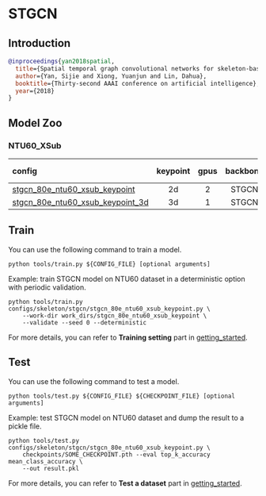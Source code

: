 # STGCN

## Introduction

<!-- [ALGORITHM] -->

```BibTeX
@inproceedings{yan2018spatial,
  title={Spatial temporal graph convolutional networks for skeleton-based action recognition},
  author={Yan, Sijie and Xiong, Yuanjun and Lin, Dahua},
  booktitle={Thirty-second AAAI conference on artificial intelligence},
  year={2018}
}
```

## Model Zoo

### NTU60_XSub

| config                                                       | keypoint | gpus  |   backbone   | Top-1 |                             ckpt                             |                             log                              |                             json                             |
| :----------------------------------------------------------- | :------------: | :---: | :----------: | :---: | :----------------------------------------------------------: | :----------------------------------------------------------: | :----------------------------------------------------------: |
| [stgcn_80e_ntu60_xsub_keypoint](/configs/skeleton/stgcn/stgcn_80e_ntu60_xsub_keypoint.py) |    2d   | 2 | STGCN | 86.91  | [ckpt](https://download.openmmlab.com/mmaction/skeleton/stgcn/stgcn_80e_ntu60_xsub_keypoint/stgcn_80e_ntu60_xsub_keypoint-e7bb9653.pth) | [log](https://download.openmmlab.com/mmaction/skeleton/stgcn/stgcn_80e_ntu60_xsub_keypoint/stgcn_80e_ntu60_xsub_keypoint.log) | [json](https://download.openmmlab.com/mmaction/skeleton/stgcn/stgcn_80e_ntu60_xsub_keypoint/stgcn_80e_ntu60_xsub_keypoint.json) |
| [stgcn_80e_ntu60_xsub_keypoint_3d](/configs/skeleton/stgcn/stgcn_80e_ntu60_xsub_keypoint_3d.py) |    3d    | 1 | STGCN | 84.61  | [ckpt](https://download.openmmlab.com/mmaction/skeleton/stgcn/stgcn_80e_ntu60_xsub_keypoint_3d/stgcn_80e_ntu60_xsub_keypoint_3d-13e7ccf0.pth) | [log](https://download.openmmlab.com/mmaction/skeleton/stgcn/stgcn_80e_ntu60_xsub_keypoint_3d/stgcn_80e_ntu60_xsub_keypoint_3d.log) | [json](https://download.openmmlab.com/mmaction/skeleton/stgcn/stgcn_80e_ntu60_xsub_keypoint_3d/stgcn_80e_ntu60_xsub_keypoint_3d.json) |

## Train

You can use the following command to train a model.

```shell
python tools/train.py ${CONFIG_FILE} [optional arguments]
```

Example: train STGCN model on NTU60 dataset in a deterministic option with periodic validation.

```shell
python tools/train.py configs/skeleton/stgcn/stgcn_80e_ntu60_xsub_keypoint.py \
    --work-dir work_dirs/stgcn_80e_ntu60_xsub_keypoint \
    --validate --seed 0 --deterministic
```

For more details, you can refer to **Training setting** part in [getting_started](/docs/getting_started.md#training-setting).

## Test

You can use the following command to test a model.

```shell
python tools/test.py ${CONFIG_FILE} ${CHECKPOINT_FILE} [optional arguments]
```

Example: test STGCN model on NTU60 dataset and dump the result to a pickle file.

```shell
python tools/test.py configs/skeleton/stgcn/stgcn_80e_ntu60_xsub_keypoint.py \
    checkpoints/SOME_CHECKPOINT.pth --eval top_k_accuracy mean_class_accuracy \
    --out result.pkl
```

For more details, you can refer to **Test a dataset** part in [getting_started](/docs/getting_started.md#test-a-dataset).
